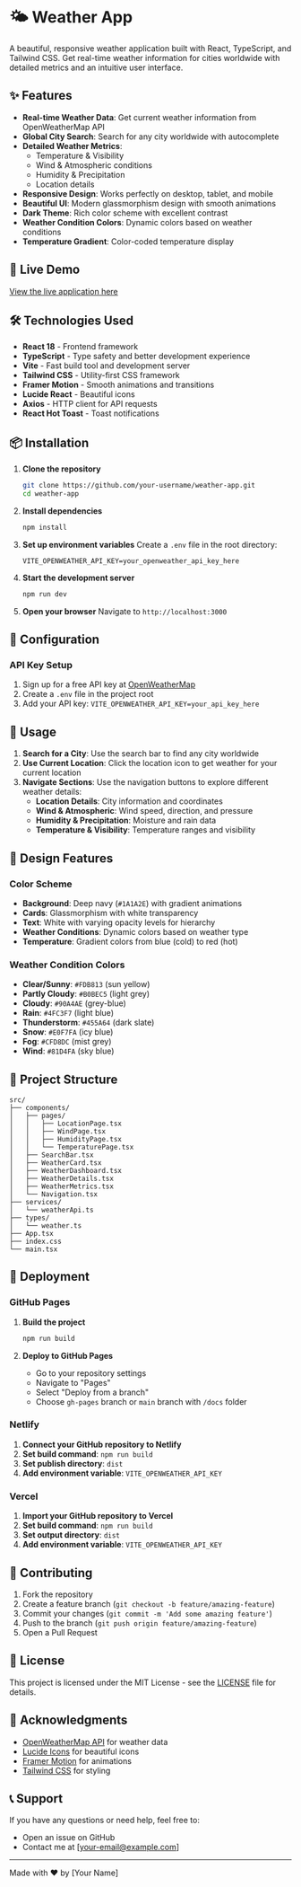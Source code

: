# 🌤️ Weather App

A beautiful, responsive weather application built with React, TypeScript, and Tailwind CSS. Get real-time weather information for cities worldwide with detailed metrics and an intuitive user interface.

## ✨ Features

- **Real-time Weather Data**: Get current weather information from OpenWeatherMap API
- **Global City Search**: Search for any city worldwide with autocomplete
- **Detailed Weather Metrics**:
  - Temperature & Visibility
  - Wind & Atmospheric conditions
  - Humidity & Precipitation
  - Location details
- **Responsive Design**: Works perfectly on desktop, tablet, and mobile
- **Beautiful UI**: Modern glassmorphism design with smooth animations
- **Dark Theme**: Rich color scheme with excellent contrast
- **Weather Condition Colors**: Dynamic colors based on weather conditions
- **Temperature Gradient**: Color-coded temperature display

## 🚀 Live Demo

[View the live application here](https://your-username.github.io/weather-app)

## 🛠️ Technologies Used

- **React 18** - Frontend framework
- **TypeScript** - Type safety and better development experience
- **Vite** - Fast build tool and development server
- **Tailwind CSS** - Utility-first CSS framework
- **Framer Motion** - Smooth animations and transitions
- **Lucide React** - Beautiful icons
- **Axios** - HTTP client for API requests
- **React Hot Toast** - Toast notifications

## 📦 Installation

1. **Clone the repository**

   ```bash
   git clone https://github.com/your-username/weather-app.git
   cd weather-app
   ```

2. **Install dependencies**

   ```bash
   npm install
   ```

3. **Set up environment variables**
   Create a `.env` file in the root directory:

   ```env
   VITE_OPENWEATHER_API_KEY=your_openweather_api_key_here
   ```

4. **Start the development server**

   ```bash
   npm run dev
   ```

5. **Open your browser**
   Navigate to `http://localhost:3000`

## 🔧 Configuration

### API Key Setup

1. Sign up for a free API key at [OpenWeatherMap](https://openweathermap.org/api)
2. Create a `.env` file in the project root
3. Add your API key: `VITE_OPENWEATHER_API_KEY=your_api_key_here`

## 📱 Usage

1. **Search for a City**: Use the search bar to find any city worldwide
2. **Use Current Location**: Click the location icon to get weather for your current location
3. **Navigate Sections**: Use the navigation buttons to explore different weather details:
   - **Location Details**: City information and coordinates
   - **Wind & Atmospheric**: Wind speed, direction, and pressure
   - **Humidity & Precipitation**: Moisture and rain data
   - **Temperature & Visibility**: Temperature ranges and visibility

## 🎨 Design Features

### Color Scheme

- **Background**: Deep navy (`#1A1A2E`) with gradient animations
- **Cards**: Glassmorphism with white transparency
- **Text**: White with varying opacity levels for hierarchy
- **Weather Conditions**: Dynamic colors based on weather type
- **Temperature**: Gradient colors from blue (cold) to red (hot)

### Weather Condition Colors

- **Clear/Sunny**: `#FDB813` (sun yellow)
- **Partly Cloudy**: `#B0BEC5` (light grey)
- **Cloudy**: `#90A4AE` (grey-blue)
- **Rain**: `#4FC3F7` (light blue)
- **Thunderstorm**: `#455A64` (dark slate)
- **Snow**: `#E0F7FA` (icy blue)
- **Fog**: `#CFD8DC` (mist grey)
- **Wind**: `#81D4FA` (sky blue)

## 📁 Project Structure

```
src/
├── components/
│   ├── pages/
│   │   ├── LocationPage.tsx
│   │   ├── WindPage.tsx
│   │   ├── HumidityPage.tsx
│   │   └── TemperaturePage.tsx
│   ├── SearchBar.tsx
│   ├── WeatherCard.tsx
│   ├── WeatherDashboard.tsx
│   ├── WeatherDetails.tsx
│   ├── WeatherMetrics.tsx
│   └── Navigation.tsx
├── services/
│   └── weatherApi.ts
├── types/
│   └── weather.ts
├── App.tsx
├── index.css
└── main.tsx
```

## 🚀 Deployment

### GitHub Pages

1. **Build the project**

   ```bash
   npm run build
   ```

2. **Deploy to GitHub Pages**
   - Go to your repository settings
   - Navigate to "Pages"
   - Select "Deploy from a branch"
   - Choose `gh-pages` branch or `main` branch with `/docs` folder

### Netlify

1. **Connect your GitHub repository to Netlify**
2. **Set build command**: `npm run build`
3. **Set publish directory**: `dist`
4. **Add environment variable**: `VITE_OPENWEATHER_API_KEY`

### Vercel

1. **Import your GitHub repository to Vercel**
2. **Set build command**: `npm run build`
3. **Set output directory**: `dist`
4. **Add environment variable**: `VITE_OPENWEATHER_API_KEY`

## 🤝 Contributing

1. Fork the repository
2. Create a feature branch (`git checkout -b feature/amazing-feature`)
3. Commit your changes (`git commit -m 'Add some amazing feature'`)
4. Push to the branch (`git push origin feature/amazing-feature`)
5. Open a Pull Request

## 📄 License

This project is licensed under the MIT License - see the [LICENSE](LICENSE) file for details.

## 🙏 Acknowledgments

- [OpenWeatherMap API](https://openweathermap.org/api) for weather data
- [Lucide Icons](https://lucide.dev/) for beautiful icons
- [Framer Motion](https://www.framer.com/motion/) for animations
- [Tailwind CSS](https://tailwindcss.com/) for styling

## 📞 Support

If you have any questions or need help, feel free to:

- Open an issue on GitHub
- Contact me at [your-email@example.com]

---

Made with ❤️ by [Your Name]
